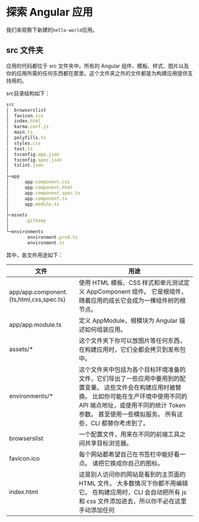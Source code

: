 # 探索 Angular 应用


我们来观察下新建的`hello-world`应用。

## src 文件夹


应用的代码都位于 src 文件夹中。所有的 Angular 组件、模板、样式、图片以及你的应用所需的任何东西都在那里。这个文件夹之外的文件都是为构建应用提供支持用的。

src目录结构如下：

```ts
src
│  browserslist
│  favicon.ico
│  index.html
│  karma.conf.js
│  main.ts
│  polyfills.ts
│  styles.css
│  test.ts
│  tsconfig.app.json
│  tsconfig.spec.json
│  tslint.json
│
├─app
│      app.component.css
│      app.component.html
│      app.component.spec.ts
│      app.component.ts
│      app.module.ts
│
├─assets
│      .gitkeep
│
└─environments
        environment.prod.ts
        environment.ts
```


其中，各文件用途如下：

文件 | 用途
---- | ----
app/app.component.{ts,html,css,spec.ts} | 使用 HTML 模板、CSS 样式和单元测试定义 AppComponent 组件。 它是根组件，随着应用的成长它会成为一棵组件树的根节点。
app/app.module.ts | 定义 AppModule，根模块为 Angular 描述如何组装应用。
assets/* | 这个文件夹下你可以放图片等任何东西，在构建应用时，它们全都会拷贝到发布包中。
environments/* | 这个文件夹中包括为各个目标环境准备的文件，它们导出了一些应用中要用到的配置变量。 这些文件会在构建应用时被替换。 比如你可能在生产环境中使用不同的 API 端点地址，或使用不同的统计 Token 参数。 甚至使用一些模拟服务。 所有这些，CLI 都替你考虑到了。
browserslist | 一个配置文件，用来在不同的前端工具之间共享目标浏览器。
favicon.ico | 每个网站都希望自己在书签栏中能好看一点。 请把它换成你自己的图标。
index.html | 这是别人访问你的网站是看到的主页面的 HTML 文件。 大多数情况下你都不用编辑它。 在构建应用时，CLI 会自动把所有 js 和 css 文件添加进去，所以你不必在这里手动添加任何 <script> 或 <link> 标签。
karma.conf.js | 给Karma的单元测试配置，当运行 ng test 时会用到它。
main.ts | 这是应用的主要入口点。 使用JIT 编译器编译本应用，并启动应用的根模块 AppModule，使其运行在浏览器中。 你还可以使用AOT 编译器，而不用修改任何代码 —— 只要给 ng build 或 ng serve 传入 --aot 参数就可以了。
polyfills.ts | 不同的浏览器对 Web 标准的支持程度也不同。 腻子脚本（polyfill）能把这些不同点进行标准化。 你只要使用 core-js 和 zone.js 通常就够了，不过你也可以查看浏览器支持指南以了解更多信息。
styles.css | 这里是你的全局样式。 大多数情况下，你会希望在组件中使用局部样式，以利于维护，不过那些会影响你整个应用的样式你还是需要集中存放在这里。
test.ts | 这是单元测试的主要入口点。 它有一些你不熟悉的自定义配置，不过你并不需要编辑这里的任何东西。
`tsconfig.{app|spec}.json` | TypeScript 编译器的配置文件。tsconfig.app.json 是为 Angular 应用准备的，而 tsconfig.spec.json 是为单元测试准备的。
tslint.json | 额外的 Linting 配置。当运行 ng lint 时，它会供带有 Codelyzer 的 TSLint 使用。 Linting 可以帮你们保持代码风格的一致性。

## 根目录

src/ 文件夹是项目的根文件夹之一。 其它文件是用来帮助你构建、测试、维护、文档化和发布应用的。它们放在根目录下，和 src/ 平级。

```ts
D:.
│  .editorconfig
│  .gitignore
│  angular.json
│  package.json
│  README.md
│  tsconfig.json
│  tslint.json
│  
├─e2e
│  │  protractor.conf.js
│  │  tsconfig.e2e.json
│  │  
│  └─src
│          app.e2e-spec.ts
│          app.po.ts
│          
├─node_modules
│  ├─...
├─src
│  ├─...
```


其中，各文件用途如下：

文件 | 用途
---- | ----
e2e/ | 在 e2e/ 下是端到端（end-to-end）测试。 它们不在 src/ 下，是因为端到端测试实际上和应用是相互独立的，它只适用于测试你的应用而已。 这也就是为什么它会拥有自己的 tsconfig.json。
node_modules/ | Node.js 创建了这个文件夹，并且把 package.json 中列举的所有第三方模块都放在其中。
.editorconfig | 给你的编辑器看的一个简单配置文件，它用来确保参与你项目的每个人都具有基本的编辑器配置。 大多数的编辑器都支持 .editorconfig 文件，详情参见 http://editorconfig.org 。
.gitignore | 一个 Git 的配置文件，用来确保某些自动生成的文件不会被提交到源码控制系统中。
angular.json | Angular CLI 的配置文件。 在这个文件中，你可以设置一系列默认值，还可以配置项目编译时要包含的那些文件。 要了解更多，请参阅它的官方文档。
package.json | npm 配置文件，其中列出了项目使用到的第三方依赖包。 你还可以在这里添加自己的自定义脚本。
protractor.conf.js | 给Protractor使用的端到端测试配置文件，当运行 ng e2e 的时候会用到它。
README.md | 项目的基础文档，预先写入了 CLI 命令的信息。 别忘了用项目文档改进它，以便每个查看此仓库的人都能据此构建出你的应用。
tsconfig.json | TypeScript 编译器的配置，你的 IDE 会借助它来给你提供更好的帮助。
tslint.json | 给TSLint和Codelyzer用的配置信息，当运行 ng lint 时会用到。 Lint 功能可以帮你保持代码风格的统一。